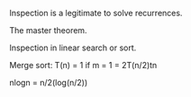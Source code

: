 Inspection is a legitimate to solve recurrences. 

The master theorem.

Inspection in linear search or sort.

Merge sort: T(n) = 1 if m = 1 = 2T(n/2)tn

nlogn = n/2(log(n/2))